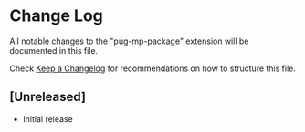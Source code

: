 # Change Log

All notable changes to the "pug-mp-package" extension will be documented in this file.

Check [Keep a Changelog](http://keepachangelog.com/) for recommendations on how to structure this file.

## [Unreleased]

- Initial release